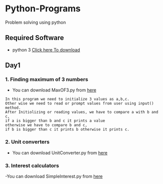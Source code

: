# Python-Programs
Problem solving using python

## Required Software
- python 3 [Click here To download](https://www.python.org/downloads/)

## Day1
### 1. Finding maximum of 3 numbers

- You can download MaxOF3.py from [here](https://github.com/SkBadulla/Python-Programs/blob/master/MaxOf3.py)
```
In this program we need to initialize 3 values as a,b,c.
Other wise we need to read or prompt values from user using input() method.
After Initiolizing or reading values, we have to compare a with b and c, 
if a is bigger than b and c it prints a value
otherwise we have to compare b and c, 
if b is bigger than c it prints b otherwise it prints c.
```

### 2. Unit converters

- You can download UnitConverter.py from [here](https://github.com/SkBadulla/Python-Programs/blob/master/UnitConverter.py)

### 3.  Interest calculators

-You can download SimpleInterest.py from [here](https://github.com/SkBadulla/Python-Programs/blob/master/SimpleInterest.py)

